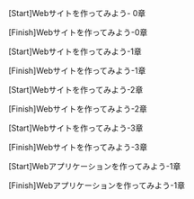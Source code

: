 [Start]Webサイトを作ってみよう- 0章　

[Finish]Webサイトを作ってみよう-0章

[Start]Webサイトを作ってみよう-1章

[Finish]Webサイトを作ってみよう-1章

[Start]Webサイトを作ってみよう-2章

[Finish]Webサイトを作ってみよう-2章

[Start]Webサイトを作ってみよう-3章

[Finish]Webサイトを作ってみよう-3章

[Start]Webアプリケーションを作ってみよう-1章

[Finish]Webアプリケーションを作ってみよう-1章
